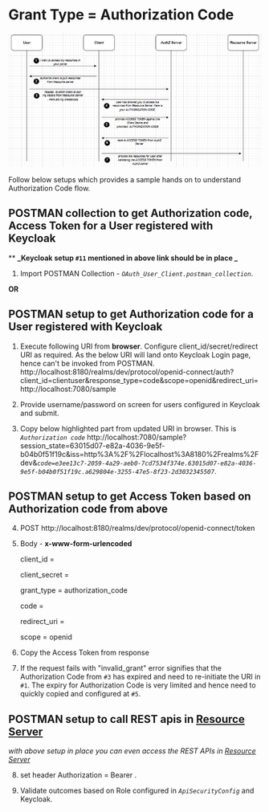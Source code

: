 # Grant Type = Authorization Code
![ScreenShot](/images/authz-code-GT.PNG?raw=true)

Follow below setups which provides a sample hands on to understand Authorization Code flow.
  
  ## POSTMAN collection to get Authorization code, Access Token for a User registered with Keycloak
  **  **_Keycloak setup `#11` mentioned in above link should be in place _**
   1. Import POSTMAN Collection - _`OAuth_User_Client.postman_collection`_.
   
   **OR**
  ## POSTMAN setup to get Authorization code for a User registered with Keycloak
 
  1. Execute following URI from **browser**. Configure client_id/secret/redirect URI as required. As the below URI will land onto Keycloak Login page, hence can't be invoked from POSTMAN. 
      http://localhost:8180/realms/dev/protocol/openid-connect/auth?client_id=clientuser&response_type=code&scope=openid&redirect_uri=http://localhost:7080/sample 
    
  2. Provide username/password on screen for users configured in Keycloak and submit.
  3. Copy below highlighted part from updated URI in browser. This is _`Authorization code`_
   http://localhost:7080/sample?session_state=63015d07-e82a-4036-9e5f-b04b0f51f19c&iss=http%3A%2F%2Flocalhost%3A8180%2Frealms%2Fdev&_`code=e3ee13c7-2059-4a29-aeb0-7cd7534f374e.63015d07-e82a-4036-9e5f-b04b0f51f19c.a629804e-3255-47e5-8f23-2d3032345507`_.
   
  ## POSTMAN setup to get Access Token based on Authorization code from above
   
   4. POST http://localhost:8180/realms/dev/protocol/openid-connect/token
   5. Body - **x-www-form-urlencoded**
   
      client_id = 
      
      client_secret = 
      
      grant_type = authorization_code
      
      code = <above highlighted code> 
      
      redirect_uri =
      
      scope = openid
      
   6. Copy the Access Token from response
   7. If the request fails with "invalid_grant" error signifies that the Authorization Code from `#3` has expired and need to re-initiate the URI in `#1`. The expiry for Authorization Code is very limited and hence need to quickly copied and configured at `#5`.
   
  ## POSTMAN setup to call REST apis in [Resource Server](https://github.com/arijitdeb1/spring-security-6/tree/main/security-oauth2-ResourceServer)
  _with above setup in place you can even access the REST APIs in [Resource Server](https://github.com/arijitdeb1/spring-security-6/tree/main/security-oauth2-ResourceServer)_
   
   8. set header Authorization = Bearer <Access Token>.
   
   9. Validate outcomes based on Role configured in _`ApiSecurityConfig`_ and Keycloak.
      
